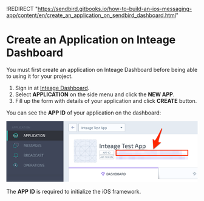 !REDIRECT "https://sendbird.gitbooks.io/how-to-build-an-ios-messaging-app/content/en/create_an_application_on_sendbird_dashboard.html"
# Create an Application on Inteage Dashboard

You must first create an application on Inteage Dashboard before being able to using it for your project. 

1. Sign in at [Inteage Dashboard](https://dashboard.inteage.com).
1. Select **APPLICATION** on the side menu and click the **NEW APP**.
1. Fill up the form with details of your application and click **CREATE** button.

You can see the **APP ID** of your application on the dashboard:

![APP ID on Inteage Dashboard](./img/002_Inteage_-_Dashboard.png)

The **APP ID** is required to initialize the iOS framework.